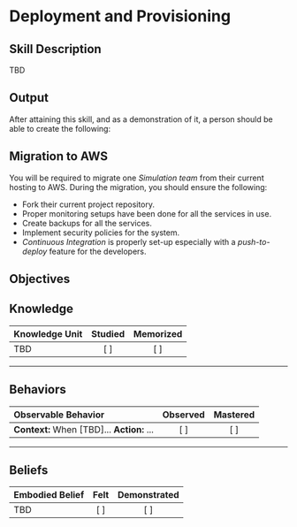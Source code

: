# Deployment and Provisioning

**Skill Description**
----------
TBD


**Output**
----------
After attaining this skill, and as a demonstration of it, a person should be able to create the following:

## Migration to AWS

You will be required to migrate one _Simulation team_ from their current hosting to AWS. During the migration, you should ensure the following:

- Fork their current project repository.
- Proper monitoring setups have been done for all the services in use.
- Create backups for all the services.
- Implement security policies for the system.
- _Continuous Integration_ is properly set-up especially with a _push-to-deploy_ feature for the developers.




**Objectives**
----------
## **Knowledge**


| Knowledge Unit   |      Studied      | Memorized |
|:-------------|:------------------:|:--------:|
| TBD | [ ] | [ ]  |

----------


## **Behaviors**

| Observable Behavior   |      Observed      | Mastered |
|:-------------|:------------------:|:--------:|
| **Context:** When [TBD]... **Action:** ... | [ ] | [ ]  |



----------


## **Beliefs**


| Embodied Belief   |      Felt      | Demonstrated |
|:-------------|:------------------:|:--------:|
| TBD | [ ] | [ ]  |

